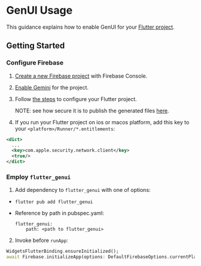 # GenUI Usage

This guidance explains how to enable GenUI for your
[Flutter project](https://docs.flutter.dev/reference/create-new-app).

## Getting Started

### Configure Firebase

1. [Create a new Firebase project](https://support.google.com/appsheet/answer/10104995) with Firebase Console.

1. [Enable Gemini](https://firebase.google.com/docs/gemini-in-firebase/set-up-gemini)
for the project.

1. Follow [the steps](https://firebase.google.com/docs/flutter/setup)
to configure your Flutter project.

    NOTE: see how secure it is to publish the generated files
    [here](https://firebase.google.com/docs/projects/learn-more#config-files-objects).

1. If you run your Flutter project on ios or macos platform, add this key to your
`<platform>/Runner/*.entitlements`:

  ```xml
  <dict>
    ...
    <key>com.apple.security.network.client</key>
    <true/>
  </dict>
  ```

### Employ `flutter_genui`

1. Add dependency to `flutter_genui` with one of options:

  * `flutter pub add flutter_genui`

  * Reference by path in pubspec.yaml:

    ```
    flutter_genui:
        path: <path to flutter_genui>
    ```

2. Invoke before `runApp`:

  ```dart
  WidgetsFlutterBinding.ensureInitialized();
  await Firebase.initializeApp(options: DefaultFirebaseOptions.currentPlatform);
  ```

